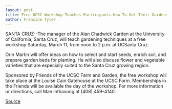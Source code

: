 ```yaml
---
layout: post
title: Free UCSC Workshop Teaches Participants How To Get Their Gardens Growing
author: Francine Tyler
---
```


SANTA CRUZ--The manager of the Alan Chadwick Garden at the  University of California, Santa Cruz, will teach gardening techniques  at a free workshop Saturday, March 11, from noon to 2 p.m. at  UCSanta Cruz.

Orin Martin will offer ideas on how to select and start seeds,  enrich soil, and prepare garden beds for planting. He will also  discuss flower and vegetable varieties that are especially suited to  the Santa Cruz growing region.

Sponsored by Friends of the UCSC Farm and Garden, the free  workshop will take place at the Louise Cain Gatehouse at the UCSC  Farm. Memberships in the Friends will be available the day of the  workshop. For more information or directions, call Mae Inthavong at  (408) 459-4140.

[Source](http://www1.ucsc.edu/news_events/press_releases/archive/94-95/02-95/021195-Spr_garden_worksh.html "Permalink to 021195-Spr_garden_worksh")
